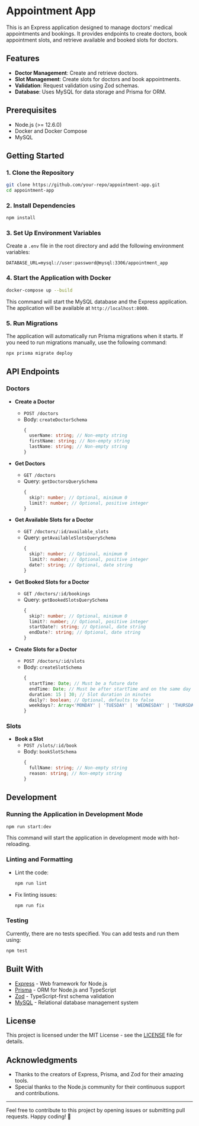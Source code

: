 # Appointment App

This is an Express application designed to manage doctors' medical appointments and bookings. It provides endpoints to create doctors, book appointment slots, and retrieve available and booked slots for doctors.

## Features

- **Doctor Management**: Create and retrieve doctors.
- **Slot Management**: Create slots for doctors and book appointments.
- **Validation**: Request validation using Zod schemas.
- **Database**: Uses MySQL for data storage and Prisma for ORM.

## Prerequisites

- Node.js (>= 12.6.0)
- Docker and Docker Compose
- MySQL

## Getting Started

### 1. Clone the Repository

```bash
git clone https://github.com/your-repo/appointment-app.git
cd appointment-app
```

### 2. Install Dependencies

```bash
npm install
```

### 3. Set Up Environment Variables

Create a `.env` file in the root directory and add the following environment variables:

```env
DATABASE_URL=mysql://user:password@mysql:3306/appointment_app
```

### 4. Start the Application with Docker

```bash
docker-compose up --build
```

This command will start the MySQL database and the Express application. The application will be available at `http://localhost:8000`.

### 5. Run Migrations

The application will automatically run Prisma migrations when it starts. If you need to run migrations manually, use the following command:

```bash
npx prisma migrate deploy
```

## API Endpoints

### Doctors

- **Create a Doctor**

  - `POST /doctors`
  - Body: `createDoctorSchema`
    ```typescript
    {
      userName: string; // Non-empty string
      firstName: string; // Non-empty string
      lastName: string; // Non-empty string
    }
    ```

- **Get Doctors**

  - `GET /doctors`
  - Query: `getDoctorsQuerySchema`
    ```typescript
    {
      skip?: number; // Optional, minimum 0
      limit?: number; // Optional, positive integer
    }
    ```

- **Get Available Slots for a Doctor**

  - `GET /doctors/:id/available_slots`
  - Query: `getAvailableSlotsQuerySchema`
    ```typescript
    {
      skip?: number; // Optional, minimum 0
      limit?: number; // Optional, positive integer
      date?: string; // Optional, date string
    }
    ```

- **Get Booked Slots for a Doctor**

  - `GET /doctors/:id/bookings`
  - Query: `getBookedSlotsQuerySchema`
    ```typescript
    {
      skip?: number; // Optional, minimum 0
      limit?: number; // Optional, positive integer
      startDate?: string; // Optional, date string
      endDate?: string; // Optional, date string
    }
    ```

- **Create Slots for a Doctor**
  - `POST /doctors/:id/slots`
  - Body: `createSlotSchema`
    ```typescript
    {
      startTime: Date; // Must be a future date
      endTime: Date; // Must be after startTime and on the same day
      duration: 15 | 30; // Slot duration in minutes
      daily?: boolean; // Optional, defaults to false
      weekdays?: Array<'MONDAY' | 'TUESDAY' | 'WEDNESDAY' | 'THURSDAY' | 'FRIDAY' | 'SATURDAY' | 'SUNDAY'>; // Optional, minimum 1 weekday if provided
    }
    ```

### Slots

- **Book a Slot**
  - `POST /slots/:id/book`
  - Body: `bookSlotSchema`
    ```typescript
    {
      fullName: string; // Non-empty string
      reason: string; // Non-empty string
    }
    ```

## Development

### Running the Application in Development Mode

```bash
npm run start:dev
```

This command will start the application in development mode with hot-reloading.

### Linting and Formatting

- Lint the code:

  ```bash
  npm run lint
  ```

- Fix linting issues:

  ```bash
  npm run fix
  ```

### Testing

Currently, there are no tests specified. You can add tests and run them using:

```bash
npm test
```

## Built With

- [Express](https://expressjs.com/) - Web framework for Node.js
- [Prisma](https://www.prisma.io/) - ORM for Node.js and TypeScript
- [Zod](https://zod.dev/) - TypeScript-first schema validation
- [MySQL](https://www.mysql.com/) - Relational database management system

## License

This project is licensed under the MIT License - see the [LICENSE](LICENSE) file for details.

## Acknowledgments

- Thanks to the creators of Express, Prisma, and Zod for their amazing tools.
- Special thanks to the Node.js community for their continuous support and contributions.

---

Feel free to contribute to this project by opening issues or submitting pull requests. Happy coding! 🚀
